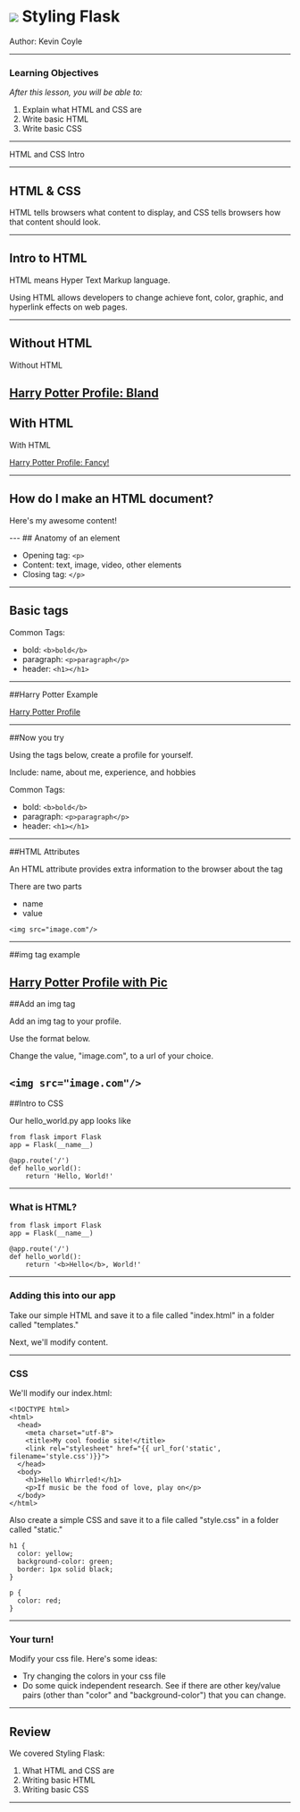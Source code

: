 # ![](https://ga-dash.s3.amazonaws.com/production/assets/logo-9f88ae6c9c3871690e33280fcf557f33.png) Styling Flask

Author: Kevin Coyle

-----

### Learning Objectives
*After this lesson, you will be able to:*
1. Explain what HTML and CSS are
2. Write basic HTML
3. Write basic CSS

---------
HTML and CSS Intro

---
<!-- Slide 1
Talking Points
-->
## HTML & CSS

HTML tells browsers what content to display, and CSS tells browsers how that content should look.

---
## Intro to HTML
<!-- Slide 2

-->
HTML means Hyper Text Markup language.

Using HTML allows developers to change achieve font, color, graphic, and hyperlink effects on web pages.


---
## Without HTML
<!-- Slide 3
Talking Points
-->
Without HTML

[Harry Potter Profile: Bland](https://codepen.io/thisisdrewlove/pen/MXLgqW")
---
## With HTML
<!-- Slide 4
Talking Points
-->

With HTML

[Harry Potter Profile: Fancy!](https://codepen.io/thisisdrewlove/pen/rKPNPY?editors=1000")

---
## How do I make an HTML document?
<!-- SLIDE 5
- Now that you know a little about styling HTML documents, let's look at how to create one.
- Every HTML document starts with `<!DOCTYPE html>`. If students ask why, you can explain that historically, HTML doctypes declared the set of rules to be considered good HTML (error checking, etc.). Now we just need it so that everything works.
- Then you have the <html> and </html> elements. These are known as the root elements
- <head> element comes next. This is all of the stuff that you don't want your audience to see, like keywords and page descriptions for websites.
- then <meta charset="utf-8"> which declares your character set to UTF-8. This means that you'll be able to render just about every character in almost every major language.
- the <title> element is what names your page. It's used in the name for the browser tab and when you bookmark a page
- the <body> element is all the content you want your audience to see. -->

<!DOCTYPE html>
<html>
<head>
	<meta charset="utf-8">
	<title></title>
</head>
<body>
<p> Here's my awesome content! </p>
</body>
</html>
---
## Anatomy of an element
<!-- Slide 6
> The basic building blocks of an HTML document are elements
> Elements consist of an opening tag, content, and closing tag
> The tag tells the web browser how to render, or display, the content
-->

* Opening tag: `<p>`
* Content: text, image, video, other elements
* Closing tag: `</p>`

---
## Basic tags
<!-- Slide 7
Talking Points
There are many kinds of tags that help create structure and flow for your webpage
Let's review some of the most basic tags
Review how different header sizes use different numbers
<h1> is the largest, and <h6> is the smallest
<h1> and <h2> are the most common
-->
Common Tags:
* bold: `<b>bold</b>`
* paragraph: `<p>paragraph</p>`
* header: `<h1></h1>`

---
##Harry Potter Example
<!-- Slide 8
Talking Points
Point out where tag is used.
Review the structure of a tag, opening tag, content, closing tag
-->

[Harry Potter Profile](https://codepen.io/thisisdrewlove/pen/rKPNPY?editors=1000)

---

##Now you try
<!-- Slide 9
Encourage students to experiment with the tags.
Their profile doesn't have to be in the same format as the Harry Potter
profile.
-->
Using the tags below, create a profile for yourself.

Include: name, about me, experience, and hobbies

Common Tags:
* bold: `<b>bold</b>`
* paragraph: `<p>paragraph</p>`
* header: `<h1></h1>`

---
##HTML Attributes
<!-- Slide 10
> Building on our knowledge of tags, let's start to explore the next topic: HTML Attributes
> Some tags require attributes in order to work properly
> One tag that requires the attribute, is the <img/> tag
> the src is the name, and the "image.com" is the value
-->
An HTML attribute provides extra information to the browser about the tag

There are two parts
* name
* value

`<img src="image.com"/>`

---
##img tag example
<!-- slide 11
Talking Points
-->

[Harry Potter Profile with Pic](https://codepen.io/thisisdrewlove/pen/OEdJwL?editors=1000)
---

##Add an img tag
<!-- slide 12
Talking Points
-->

Add an img tag to your profile.

Use the format below.

Change the value, "image.com", to a url of your choice.

`<img src="image.com"/>`
---

##Intro to CSS
<!-- 
slide 13

--



Styling Flask

### What Does this look like?

<!-- SLIDE
- Our hello world Flask app is beautiful. But not everyone else knows how to look at it and fully appreciate its beauty  
- In this lesson we are going to focus on HTML -->

Our hello_world.py app looks like

```
from flask import Flask
app = Flask(__name__)

@app.route('/')
def hello_world():
    return 'Hello, World!'
```

---

### What is HTML?
<!-- SLIDE 1
HTML - Hyper Text Markup Language is not a programming language.  
  Let's try to modify our hello world app by bolding the "hello" part.
  -HTML
	- We use an opening "tag" with the B, and the closing tag, which is the same thing, and a forward slash.
              <b>Hello</b>
	- From tag to tag is known as an element, and the "hello" part is known as the content.
	- Flask can actually have HTML right in the app.
	- While it wouldn't be efficient to always write our HTML like this, we can get an idea of some styling elements called Tags
	-->

```
from flask import Flask
app = Flask(__name__)

@app.route('/')
def hello_world():
    return '<b>Hello</b>, World!'
```
---

### Adding this into our app
<!-- SLIDE 4
- It's your turn!
- We will get into how to render our HTML doc in a later lesson. However, first we want you to try your hand at writing HTML.
- You can see how your content renders directly in the browser for now... just double click on index.html after you've saved your changes
- We need to put the index.html in a folder because flask looks for our html files in a folder called "templates." More on that in a later lesson on templates. -->

Take our simple HTML and save it to a file called "index.html" in a folder called "templates."

Next, we'll modify content.

---  


### CSS

<!-- SLIDE XX
	- CSS is used to style how documents are produced to users. HTML is the most common language.
	- Let's modify our HTML document by adding in the <link> element.
	- Then we'll create a simple css file that modifies our HTML doc
	- h1 refers to the <h1> header in the HTML document
	- p refers to the p element in our HTML document. 	
	- In each CSS, notice that we have a key/value pair system
	- In css, each of these key/value pairs are called declarations.
	- We put the style.css in a folder called static because flask looks for our css files in that folder.
	- Lastly, we include a bracket to let our flask app search for our css file in that static folder. More on brackets and templates in a later lesson.
-->

We'll modify our index.html:
```
<!DOCTYPE html>
<html>
  <head>
    <meta charset="utf-8">
    <title>My cool foodie site!</title>
    <link rel="stylesheet" href="{{ url_for('static', filename='style.css')}}">
  </head>
  <body>
    <h1>Hello Whirrled!</h1>
    <p>If music be the food of love, play on</p>
  </body>
</html>
```
Also create a simple CSS and save it to a file called "style.css" in a folder called "static."
```
h1 {
  color: yellow;
  background-color: green;
  border: 1px solid black;
}

p {
  color: red;
}
```

---

### Your turn!

Modify your css file. Here's some ideas:
- Try changing the colors in your css file
- Do some quick independent research. See if there are other key/value pairs (other than "color" and "background-color") that you can change.

---
## Review
We covered Styling Flask:
1. What HTML and CSS are
2. Writing basic HTML
3. Writing basic CSS

---
